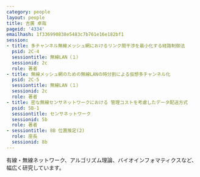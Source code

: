 ```yaml
---
category: people
layout: people
title: 吉廣 卓哉
pageid: '4334'
emailhash: 1f336990838e5483c7b761e16e182bf1
session:
- title: 多チャンネル無線メッシュ網におけるリンク間干渉を最小化する経路制御法
  psid: 2C-4
  sessiontitle: 無線LAN（１）
  sessionid: 2c
  role: 著者
- title: 無線メッシュ網のための無線LANの時分割による仮想多チャンネル化
  psid: 2C-5
  sessiontitle: 無線LAN（１）
  sessionid: 2c
  role: 著者
- title: 密な無線センサネットワークにおける 管理コストを考慮したデータ配送方式
  psid: 5B-1
  sessiontitle: センサネットワーク
  sessionid: 5b
  role: 著者
- sessiontitle: 8B 位置推定(2)
  role: 座長
  sessionid: 8b
---
```

有線・無線ネットワーク、アルゴリズム理論、バイオインフォマティクスなど、幅広く研究しています。